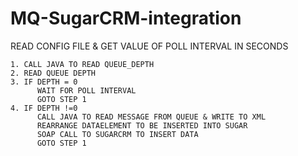 # MQ-SugarCRM-integration
READ CONFIG FILE & GET VALUE OF POLL INTERVAL IN SECONDS

    1. CALL JAVA TO READ QUEUE_DEPTH
    2. READ QUEUE DEPTH
    3. IF DEPTH = 0
          WAIT FOR POLL INTERVAL
          GOTO STEP 1
    4. IF DEPTH !=0
          CALL JAVA TO READ MESSAGE FROM QUEUE & WRITE TO XML
          REARRANGE DATAELEMENT TO BE INSERTED INTO SUGAR
          SOAP CALL TO SUGARCRM TO INSERT DATA
          GOTO STEP 1 
